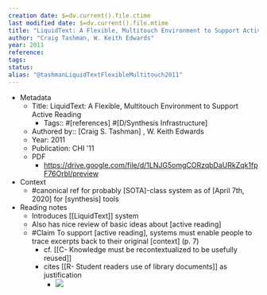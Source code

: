 ```yaml
---
creation date: $=dv.current().file.ctime
last modified date: $=dv.current().file.mtime
title: "LiquidText: A Flexible, Multitouch Environment to Support Active Reading"
author: "Craig Tashman, W. Keith Edwards"
year: 2011
reference: 
tags: 
status: 
alias: "@tashmanLiquidTextFlexibleMultitouch2011"
---
```



- Metadata
    - Title: LiquidText: A Flexible, Multitouch Environment to Support Active Reading
        - Tags:: #[references] #[D/Synthesis Infrastructure]
    - Authored by::  [Craig S. Tashman] ,  W. Keith Edwards
    - Year: 2011
    - Publication: CHI '11
    - PDF
        - https://drive.google.com/file/d/1LNJG5omgCORzqbDaURkZqk1fpF76Orbl/preview
- Context
    - #canonical ref for probably [SOTA]-class system as of [April 7th, 2020] for [synthesis] tools
- Reading notes
    - Introduces [[LiquidText]] system
    - Also has nice review of basic ideas about [active reading]
    - #Claim To support [active reading], systems must enable people to trace excerpts back to their original [context] (p. 7)
        - cf. [[C- Knowledge must be recontextualized to be usefully reused]]
        - cites [[R- Student readers use of library documents]] as justification
            - ![](https://firebasestorage.googleapis.com/v0/b/firescript-577a2.appspot.com/o/imgs%2Fapp%2Fmegacoglab%2FBAOos0FfjB?alt=media&token=b0c45a1a-6c22-40ea-9d0f-7dbed9b0198b)
